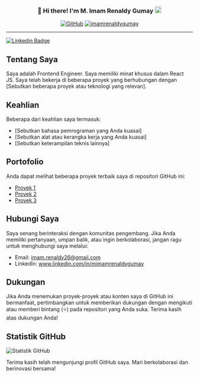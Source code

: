 <h3 align="center">
👋 Hi there! I'm M. Imam Renaldy Gumay  <img src="https://hatscripts.github.io/circle-flags/flags/id.svg" width="18" />  
</h3>

<p align="center"> <a href="https://github.com/imamrenaldygumay"><img alt="GitHub" src="https://img.shields.io/badge/dynamic/json?logo=github&label=Followers&labelColor=282c34&color=181717&query=%24.data.totalSubs&url=https%3A%2F%2Fapi.spencerwoo.com%2Fsubstats%2F%3Fsource%3Dgithub%26queryKey%3Dimamrenaldygumay&longCache=true"/></a> <a href="https://github.com/imamrenaldygumay"><img src="https://komarev.com/ghpvc/?username=imamrenaldygumay&label=Visitors" alt="imamrenaldygumay" /></a> </p>

---

[![Linkedin Badge](https://img.shields.io/badge/-ImamRenaldyGumay-blue?style=flat&logo=Linkedin&logoColor=white&link=www.linkedin.com/in/mimamrenaldygumay/)](www.linkedin.com/in/mimamrenaldygumay/)

## Tentang Saya

Saya adalah Frontend Engineer. Saya memiliki minat khusus dalam React JS. Saya telah bekerja di beberapa proyek yang berhubungan dengan [Sebutkan beberapa proyek atau teknologi yang relevan].

## Keahlian

Beberapa dari keahlian saya termasuk:

- [Sebutkan bahasa pemrograman yang Anda kuasai]
- [Sebutkan alat atau kerangka kerja yang Anda kuasai]
- [Sebutkan keterampilan teknis lainnya]

## Portofolio

Anda dapat melihat beberapa proyek terbaik saya di repositori GitHub ini:

- [Proyek 1](link-repo-1)
- [Proyek 2](link-repo-2)
- [Proyek 3](link-repo-3)

## Hubungi Saya

Saya senang berinteraksi dengan komunitas pengembang. Jika Anda memiliki pertanyaan, umpan balik, atau ingin berkolaborasi, jangan ragu untuk menghubungi saya melalui:

- Email: imam.renaldy26@gmail.com
- LinkedIn: www.linkedin.com/in/mimamrenaldygumay

## Dukungan

Jika Anda menemukan proyek-proyek atau konten saya di GitHub ini bermanfaat, pertimbangkan untuk memberikan dukungan dengan mengikuti atau memberi bintang (⭐) pada repositori yang Anda suka. Terima kasih atas dukungan Anda!

## Statistik GitHub

![Statistik GitHub](https://github-readme-stats.vercel.app/api?username=imamrenaldygumay&show_icons=true)

Terima kasih telah mengunjungi profil GitHub saya. Mari berkolaborasi dan berinovasi bersama!


